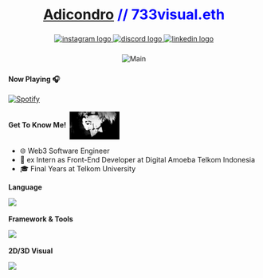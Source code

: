 <h1 align="center" style="color: blue;"><a href="https://www.linkedin.com/in/adicondro/" target="_blank">Adicondro</a> // 733visual.eth</h1>


###

<div align="center">
  <a href="https://www.instagram.com/733visual" target="_blank">
    <img src="https://img.shields.io/static/v1?message=Instagram&logo=instagram&label=&color=E4405F&logoColor=white&labelColor=&style=for-the-badge" height="35" alt="instagram logo"  />
  </a>
  <a href="https://discord.com/users/zepynn" target="_blank">
    <img src="https://img.shields.io/static/v1?message=Discord&logo=discord&label=&color=7289DA&logoColor=white&labelColor=&style=for-the-badge" height="35" alt="discord logo"  />
  </a>
  <a href="https://www.linkedin.com/in/adicondro/" target="_blank">
    <img src="https://img.shields.io/static/v1?message=LinkedIn&logo=linkedin&label=&color=0077B5&logoColor=white&labelColor=&style=for-the-badge" height="35" alt="linkedin logo"  />
  </a>
</div>

###

<div align="center">
  <img src="https://github.com/Adicondro/Adicondro/blob/main/gif/pixelarttown.gif" alt="Main" width="1080px"/>
</div>

###

**Now Playing 🎧**
<br />   
[![Spotify](https://spotify-now-playing-five-orcin.vercel.app/api/spotify)](https://open.spotify.com/user/adicondro_yusuf?si=5fe635aec8204552)
<br />
<br />
**Get To Know Me!︎︎ ︎︎︎**
<img display="block" alt="Yoriichi" width="100px" align="center" src="https://github.com/Adicondro/Adicondro/blob/db891d40052f01de8ab32e91ba6faa0466e7aa1d/gif/anime.gif" />

- 🌐 Web3 Software Engineer
- 💼 ex Intern as Front-End Developer at Digital Amoeba Telkom Indonesia
- 🎓 Final Years at Telkom University

**Language**
<br/>
<div align="left">
    <img src="https://skillicons.dev/icons?i=typescript,javascript,nodejs,java,golang,python,solidity" /><br>
</div>

**Framework & Tools**
<br/>
<div align="left">
    <img src="https://skillicons.dev/icons?i=remix,nextjs,redux,express,aws,docker,mysql,spring" /><br>
</div>

**2D/3D Visual**
<br/>
<div align="left">
    <img src="https://skillicons.dev/icons?i=blender,aftereffects,threejs" />
</div>


<br />
<br />
<br />
